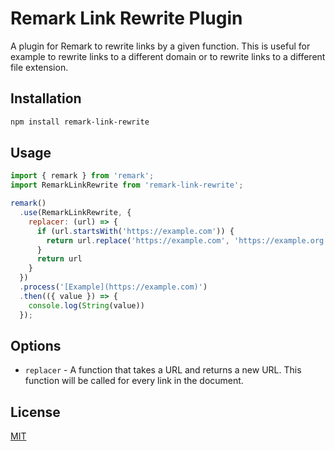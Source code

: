 # Remark Link Rewrite Plugin

A plugin for Remark to rewrite links by a given function. This is useful for example to rewrite links to a different domain or to rewrite links to a different file extension.

## Installation

```bash
npm install remark-link-rewrite
```

## Usage

```javascript
import { remark } from 'remark';
import RemarkLinkRewrite from 'remark-link-rewrite';

remark()
  .use(RemarkLinkRewrite, {
    replacer: (url) => {
      if (url.startsWith('https://example.com')) {
        return url.replace('https://example.com', 'https://example.org')
      }
      return url
    }
  })
  .process('[Example](https://example.com)')
  .then(({ value }) => {
    console.log(String(value))
  });
```

## Options

- `replacer` - A function that takes a URL and returns a new URL. This function will be called for every link in the document.

## License

[MIT](LICENSE)
